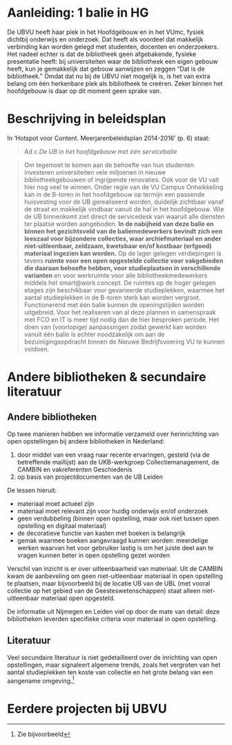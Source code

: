 # Aanleiding: 1 balie in HG #

De UBVU heeft haar plek in het Hoofdgebouw en in het VUmc, fysiek dichtbij onderwijs en onderzoek. Dat heeft als voordeel dat makkelijk verbinding kan worden gelegd met studenten, docenten en onderzoekers. Het nadeel echter is dat de bibliotheek geen afgebakende, fysieke presentatie heeft: bij universiteiten waar de bibliotheek een eigen gebouw heeft, kun je gemakkelijk dat gebouw aanwijzen en zeggen “Dat is de bibliotheek.” Omdat dat nu bij de UBVU niet mogelijk is, is het van extra belang om één herkenbare plek als bibliotheek te creëren. Zeker binnen het hoofdgebouw is daar op dit moment geen sprake van.

# Beschrijving in beleidsplan #

In ‘Hotspot voor Content. Meerjarenbeleidsplan 2014-2016’ (p. 6) staat:

> Ad c *De UB in het hoofdgebouw met één servicebalie* 

> Om tegemoet te komen aan de behoefte van hun studenten investeren universiteiten vele miljoenen in nieuwe bibliotheekgebouwen of ingrijpende renovaties. Ook voor de VU valt hier nog veel te winnen. Onder regie van de VU Campus Ontwikkeling kan in de B-toren in het hoofdgebouw op termijn een passende huisvesting voor de UB gerealiseerd worden, duidelijk zichtbaar vanaf de straat en makkelijk vindbaar vanuit de hal in het hoofdgebouw. Wie de UB binnenkomt ziet direct de servicedesk van waaruit alle diensten ter plaatse worden aangeboden. **In de nabijheid van deze balie en binnen het gezichtsveld van de baliemedewerkers bevindt zich een leeszaal voor bijzondere collecties, waar archiefmateriaal en ander niet-uitleenbaar, zeldzaam, kwetsbaar en/of kostbaar (erfgoed) materiaal ingezien kan worden.** Op de lager gelegen verdiepingen is tevens **ruimte voor een open opgestelde collectie voor vakgebieden die daaraan behoefte hebben, voor studieplaatsen in verschillende varianten** en voor werkruimte voor alle bibliotheekmedewerkers middels het smart@work concept. De ruimtes op de hoger gelegen etages zijn beschikbaar voor gevarieerde studieplekken, waarmee het aantal studieplekken in de B-toren sterk kan worden vergroot. Functionerend met één balie kunnen de openingstijden worden uitgebreid. Voor het realiseren van al deze plannen in samenspraak met FCO en IT is meer tijd nodig dan de hier besproken periode. Het doen van (voorlopige) aanpassingen zodat gewerkt kan worden vanuit één balie is echter noodzakelijk om aan de bezuinigingsopdracht binnen de Nieuwe Bedrijfsvoering VU te kunnen voldoen.

# Andere bibliotheken & secundaire literatuur #

## Andere bibliotheken ##

Op twee manieren hebben we informatie verzameld over herinrichting van open opstellingen bij andere bibliotheken in Nederland:

1. door middel van een vraag naar recente ervaringen, gesteld (via de betreffende maillijst) aan de UKB-werkgroep Collectiemanagement, de CAMBIN en  vakreferenten Geschiedenis
2. op basis van projectdocumenten van de UB Leiden

De lessen hieruit:

* materiaal moet actueel zijn
* materiaal moet relevant zijn voor huidig onderwijs en/of onderzoek
* geen verdubbeling (binnen open opstelling, maar ook niet tussen open opstelling en digitaal materiaal)
* de decoratieve functie van kasten met boeken is belangrijk
* gemak waarmee boeken aangevraagd kunnen worden: meerdelige werken waarvan het voor gebruiker lastig is om het juiste deel aan te vragen kunnen beter in open opstelling gezet worden

Verschil van inzicht is er over uitleenbaarheid van materiaal. Uit de CAMBIN kwam de aanbeveling om geen niet-uitleenbaar materiaal in open opstelling te plaatsen, maar bijvoorbeeld bij de locatie UB van de UBL (met vooral collectie op het gebied van de Geesteswetenschappen) staat alleen niet-uitleenbaar materiaal open opgesteld.

De informatie uit Nijmegen en Leiden viel op door de mate van detail: deze bibliotheken leverden specifieke criteria voor materiaal in open opstelling.


## Literatuur ##

Veel secundaire literatuur is niet gedetailleerd over de inrichting van open opstellingen, maar signaleert algemene trends, zoals het vergroten van het aantal studieplekken ten koste van collectie en het grote belang van een aangename omgeving.[^literatuuralgemeen]

# Eerdere projecten bij UBVU #

[^literatuuralgemeen]: Zie bijvoorbeeld 